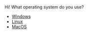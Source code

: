 


Hi! What operating system do you use?



- [Windows](start2_oswin.md)
- [Linux](start2_oslinux.md)
- [MacOS](start2_osmac.md)

